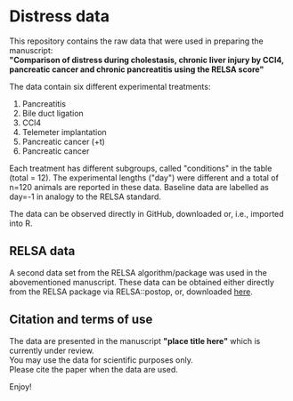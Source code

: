 # Distress data
This repository contains the raw data that were used in preparing the manuscript:  
**"Comparison of distress during cholestasis, chronic liver injury by CCl4, pancreatic cancer and chronic pancreatitis using the RELSA score"**

The data contain six different experimental treatments:
 1. Pancreatitis
 2. Bile duct ligation
 3. CCl4
 4. Telemeter implantation
 5. Pancreatic cancer (+t)
 6. Pancreatic cancer     

Each treatment has different subgroups, called "conditions" in the table (total = 12). 
The experimental lengths ("day") were different and a total of n=120 animals are reported in these data.
Baseline data are labelled as day=-1 in analogy to the RELSA standard.

The data can be observed directly in GitHub, downloaded or, i.e., imported into R.

## RELSA data
A second data set from the RELSA algorithm/package was used in the abovementioned manuscript. These data can be obtained either directly from the RELSA package via RELSA::postop, or, downloaded [here](https://github.com/mytalbot/RELSA/blob/master/raw_data/tm_post-op.txt/).  

## Citation and terms of use
The data are presented in the manuscript **"place title here"** which is currently under review.  
You may use the data for scientific purposes only.   
Please cite the paper when the data are used.  

Enjoy!
